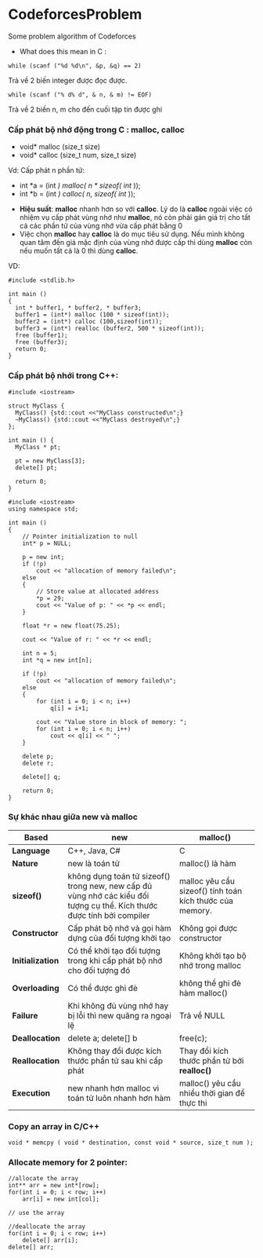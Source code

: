 # CodeforcesProblem
Some problem algorithm of Codeforces

+ What does this mean in C : 

```
while (scanf ("%d %d\n", &p, &q) == 2)
```

Trả về 2 biến integer được đọc được.

```
while (scanf ("% d% d", & n, & m) != EOF)
```
Trả về 2 biến n, m cho đến cuối tập tin được ghi

### Cấp phát bộ nhớ động trong C : **malloc**, **calloc**
  + void* malloc (size_t size)
  + void* calloc (size_t num, size_t size)
  
Vd: Cấp phát n phần tử:
- int *a = (int *) malloc( n * sizeof( int* ));
- int *b = (int *) calloc( n, sizeof( int* ));

+ **Hiệu suất**: **malloc** nhanh hơn so với **calloc**. Lý do là **calloc** ngoài việc có nhiệm vụ cấp phát vùng nhớ như **malloc**, nó còn phải gán giá trị cho tất cả các phần tử của vùng nhớ vừa cấp phát bằng 0
+ Việc chọn **malloc** hay **calloc** là do mục tiêu sử dụng. Nếu mình không quan tâm đến giá mặc định của vùng nhớ được cấp thì dùng **malloc** còn nếu muốn tất cả là 0 thì dùng **calloc**.

VD:

```
#include <stdlib.h>     

int main ()
{
  int * buffer1, * buffer2, * buffer3;
  buffer1 = (int*) malloc (100 * sizeof(int));
  buffer2 = (int*) calloc (100,sizeof(int));
  buffer3 = (int*) realloc (buffer2, 500 * sizeof(int));
  free (buffer1);
  free (buffer3);
  return 0;
}
```

### Cấp phát bộ nhới trong C++:

```
#include <iostream>

struct MyClass {
  MyClass() {std::cout <<"MyClass constructed\n";}
  ~MyClass() {std::cout <<"MyClass destroyed\n";}
};

int main () {
  MyClass * pt;

  pt = new MyClass[3];
  delete[] pt;

  return 0;
}
```

```
#include <iostream>
using namespace std;
 
int main ()
{
    // Pointer initialization to null
    int* p = NULL;

    p = new int;
    if (!p)
        cout << "allocation of memory failed\n";
    else
    {
        // Store value at allocated address
        *p = 29;
        cout << "Value of p: " << *p << endl;
    }
 
    float *r = new float(75.25);
 
    cout << "Value of r: " << *r << endl;
 
    int n = 5;
    int *q = new int[n];
 
    if (!p)
        cout << "allocation of memory failed\n";
    else
    {
        for (int i = 0; i < n; i++)
            q[i] = i+1;
 
        cout << "Value store in block of memory: ";
        for (int i = 0; i < n; i++)
            cout << q[i] << " ";
    }
 
    delete p;
    delete r;

    delete[] q;
 
    return 0;
}
```
### Sự khác nhau giữa new và malloc

Based | **new** | **malloc()**
------|---------|-----------
**Language** | C++, Java, C# | C
**Nature** | new là toán tử | malloc() là hàm
**sizeof()** | không dụng toán tử sizeof() trong new, new cấp đủ vùng nhớ các kiểu đối tượng cụ thể. Kích thước được tính bởi compiler | malloc yêu cầu sizeof() tính toán kích thước của memory. 
**Constructor** | Cấp phát bộ nhớ và gọi hàm dựng của đối tượng khởi tạo| Không gọi được constructor
**Initialization** | Có thể khởi tạo đối tượng trong khi cấp phát bộ nhớ cho đối tượng đó | Không khởi tạo bộ nhớ trong malloc
**Overloading** | Có thể được ghi đè | không thể ghi đè hàm malloc()
**Failure** | Khi không đủ vùng nhớ hay bị lỗi thì new quăng ra ngoại lệ | Trả về NULL
**Deallocation** | delete a; delete[] b | free(c);
**Reallocation** | Không thay đổi được kích thước phần tử sau khi cấp phát | Thay đổi kích thước phần tử bởi **realloc()**
**Execution** | new nhanh hơn malloc vì toán tử luôn nhanh hơn hàm | malloc() yêu cầu nhiều thời gian để thực thi

### Copy an array in C/C++

```
void * memcpy ( void * destination, const void * source, size_t num );
```

### Allocate memory for 2 pointer:

```
//allocate the array
int** arr = new int*[row];
for(int i = 0; i < row; i++)
    arr[i] = new int[col];

// use the array

//deallocate the array
for(int i = 0; i < row; i++)
    delete[] arr[i];
delete[] arr;
```
